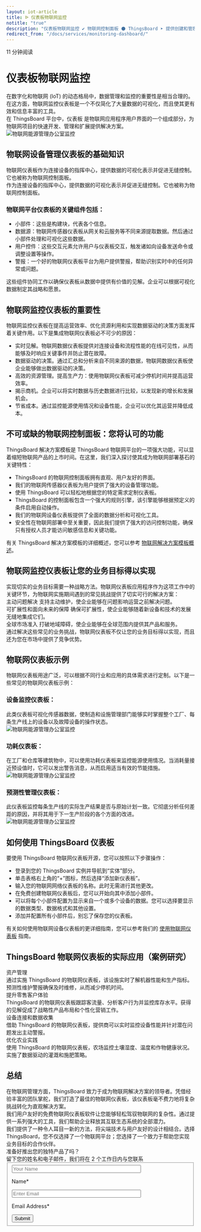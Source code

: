 ```yaml
---
layout: iot-article
title: ᐉ 仪表板物联网监控
notitle: "true"
description: "仪表板物联网监控 ✔ 物联网控制面板 ⚫ ThingsBoard ➤ 提供创建和管理仪表板的功能 ✔ 具有大量小部件"
redirect_from: "/docs/services/monitoring-dashboard/"
---
```


<section class="hero light-text"></section>
<div id="header-block" class="block-wrapper wrapper-main-color">
    <div class="block-content">
        <div class="text-wrapper">
            <span class="read-info">11 分钟阅读</span>
            <h1>仪表板物联网监控</h1>
            <div class="text-content medium-margin">在数字化和物联网 (IoT) 的动态格局中，数据管理和监控的重要性是相当合理的。在这方面，物联网监控仪表板是一个不仅简化了大量数据的可视化，而且使其更有效和信息丰富的工具。</div>
            <div class="text-content"><span class="bold">在 ThingsBoard 平台中，仪表板</span> 是物联网应用程序用户界面的一个组成部分，为物联网项目的快速开发、管理和扩展提供解决方案。</div>
        </div>
        <img class="image" srcset="/images/iot-articles/monitoring_dashboard_1_1090x742.png 1090w, /images/iot-articles/monitoring_dashboard_1_2180x1484.png 2180w" sizes="(max-width: 1920px) 1090px, (min-width: 1921px) 2180px" src="/images/iot-articles/monitoring_dashboard_1_1090x742.png" alt="物联网能源管理办公室监控"/>
        <div class="text-wrapper">
            <h2>物联网设备管理仪表板的基础知识</h2>
            <div class="text-content small-margin">物联网仪表板作为连接设备的指挥中心，提供数据的可视化表示并促进无缝控制。它也被称为物联网控制面板。</div>
            <div class="text-content medium-margin">作为连接设备的指挥中心，提供数据的可视化表示并促进无缝控制。它也被称为物联网控制面板。</div>
            <h3 class="small-padding">物联网平台仪表板的关键组件包括：</h3>
            <ul class="list">
                <li>小部件：这些是构建块，代表各个信息。</li>
                <li>数据源：物联网传感器仪表板从网关和云服务等不同来源提取数据。然后通过小部件处理和可视化这些数据。</li>
                <li>用户控件：这些交互元素允许用户与仪表板交互，触发诸如向设备发送命令或调整设置等操作。</li>
                <li>警报：一个好的物联网仪表板平台为用户提供警报，帮助识别实时中的任何异常或问题。</li>
            </ul>
            <div class="text-content">这些组件协同工作以确保仪表板从数据中提供有价值的见解。企业可以根据可视化数据制定其战略和愿景。</div>
            <h2>物联网监控仪表板的重要性</h2>
            <div class="text-content medium-margin">物联网监控仪表板在提高运营效率、优化资源利用和实现数据驱动的决策方面发挥着关键作用。以下是集成物联网仪表板必不可少的原因：</div>
            <ul class="list">
                <li>实时见解。物联网数据仪表板提供对连接设备和流程性能的在线可见性，从而能够及时响应关键事件并防止潜在故障。</li>
                <li>数据驱动的决策。通过汇总和分析来自不同来源的数据，物联网数据仪表板使企业能够做出数据驱动的决策。</li>
                <li>高效的资源管理。提高生产力：使用物联网仪表板可减少停机时间并提高运营效率。</li>
                <li>揭示商机。企业可以将实时数据与历史数据进行比较，以发现新的增长和发展机会。</li>
                <li>节省成本。通过监控能源使用情况和设备性能，企业可以优化其运营并降低成本。</li>
            </ul>
            <h2 class="line-height-small">不可或缺的物联网控制面板：您将认可的功能</h2>
            <div class="text-content medium-margin">ThingsBoard 解决方案模板是 ThingsBoard 物联网平台的一项强大功能，可以显着缩短物联网产品的上市时间。在这里，我们深入探讨使其成为物联网部署基石的关键特性：</div>
            <ul class="list">
                <li>ThingsBoard 的物联网控制面板拥有直观、用户友好的界面。</li>
                <li>我们的物联网传感器仪表板为用户提供了强大的设备管理功能。</li>
                <li>使用 ThingsBoard 可以轻松地根据您的特定需求定制仪表板。</li>
                <li>ThingsBoard 的控制面板包含一个强大的规则引擎，该引擎能够根据预定义的条件启用自动操作。</li>
                <li>我们的物联网设备仪表板提供了全面的数据分析和可视化工具。</li>
                <li>安全性在物联网部署中至关重要，因此我们提供了强大的访问控制功能，确保只有授权人员才能访问敏感信息和关键功能。</li>
            </ul>
            <div class="text-content">有关 ThingsBoard 解决方案模板的详细概述，您可以参考 <a class="article-link" href="/docs/pe/solution-templates/overview/">物联网解决方案模板概述</a>。</div>
            <h2>物联网监控仪表板让您的业务目标得以实现</h2>
            <div class="text-content medium-margin">实现切实的业务目标需要一种战略方法。物联网仪表板应用程序作为这项工作中的关键环节，为物联网实施期间遇到的常见挑战提供了切实可行的解决方案：</div>
        </div>
    </div>
</div>
<div class="details-cards-block-wrapper">
    <div class="details-cards-block">
        <div class="details-card">
            <span class="header">主动问题解决</span>
            <span class="content">支持主动维护，使企业能够在问题影响运营之前解决问题。</span>
        </div>
        <div class="details-card">
            <span class="header">可扩展性和面向未来的保障</span>
            <span class="content">确保可扩展性，使企业能够随着新设备和技术的发展无缝地集成它们。</span>
        </div>
        <div class="details-card">
            <span class="header">全球市场准入</span>
            <span class="content">打破地域障碍，使企业能够在全球范围内提供其产品和服务。</span>
        </div>
    </div>
</div>
<div class="block-wrapper wrapper-main-color medium-padding">
    <div class="block-content">
        <div class="text-wrapper">
            <div class="text-content">通过解决这些常见的业务挑战，物联网仪表板不仅让您的业务目标得以实现，而且还为您在市场中提供了竞争优势。</div>
            <h2>物联网仪表板示例</h2>
            <div class="text-content medium-margin">物联网仪表板用途广泛，可以根据不同行业和应用的具体需求进行定制。以下是一些常见的物联网仪表板示例：</div>
            <h3 class="small-padding">设备监控仪表板：</h3>
            <div class="text-content medium-margin">此类仪表板可视化传感器数据，使制造和设施管理部门能够实时掌握整个工厂、每条生产线上的设备以及故障设备的操作状态。</div>
        </div>
        <img class="image" srcset="/images/iot-articles/monitoring_dashboard_2_1090x681.png 1090w, /images/iot-articles/monitoring_dashboard_2_2180x1362.png 2180w" sizes="(max-width: 1920px) 1090px, (min-width: 1921px) 2180px" src="/images/iot-articles/monitoring_dashboard_2_1090x681.png" alt="物联网能源管理办公室监控"/>
        <div class="text-wrapper">
            <h3 class="small-padding">功耗仪表板：</h3>
            <div class="text-content">在工厂和仓库等建筑物中，可以使用功耗仪表板来监控能源使用情况。当消耗量接近预设值时，它可以发出警告消息，从而启用适当有效的节能措施。</div>
        </div>
        <img class="image" srcset="/images/iot-articles/monitoring_dashboard_3_1090x658.png 1090w, /images/iot-articles/monitoring_dashboard_3_2180x1316.png 2180w" sizes="(max-width: 1920px) 1090px, (min-width: 1921px) 2180px" src="/images/iot-articles/monitoring_dashboard_3_1090x658.png" alt="物联网能源管理办公室监控"/>
        <div class="text-wrapper">
            <h3 class="small-padding">预测性管理仪表板：</h3>
            <div class="text-content">此仪表板监控每条生产线的实际生产结果是否与原始计划一致。它彻底分析任何差距的原因，并将其用于下一生产阶段的各个方面的改进。</div>
        </div>
        <img class="image" srcset="/images/iot-articles/monitoring_dashboard_4_1090x672.png 1090w, /images/iot-articles/monitoring_dashboard_4_2180x1344.png 2180w" sizes="(max-width: 1920px) 1090px, (min-width: 1921px) 2180px" src="/images/iot-articles/monitoring_dashboard_4_1090x672.png" alt="物联网能源管理办公室监控"/>
        <div class="text-wrapper">
            <h2>如何使用 ThingsBoard 仪表板</h2>
            <div class="sub-title">要使用 ThingsBoard 物联网仪表板开源，您可以按照以下步骤操作：</div>
            <ul class="list">
                <li>登录到您的 ThingsBoard 实例并导航到“实体”部分。</li>
                <li>单击表格右上角的“+”图标，然后选择“添加新仪表板”。</li>
                <li>输入您的物联网网络仪表板的名称。此时无需进行其他更改。</li>
                <li>在免费创建物联网仪表板后，您可以开始向其中添加小部件。</li>
                <li>可以将每个小部件配置为显示来自一个或多个设备的数据。您可以选择要显示的数据类型、数据格式和其他设置。</li>
                <li>添加并配置所有小部件后，别忘了保存您的仪表板。</li>
            </ul>
            <div class="text-content">有关如何使用物联网设备仪表板的更详细指南，您可以参考我们的 <a class="article-link" href="/docs/pe/user-guide/dashboards/">使用物联网仪表板</a> 指南。</div>
            <h2>ThingsBoard 物联网仪表板的实际应用（案例研究）</h2>
        </div>
        <div class="definitions-block">
            <div class="definitions-list">
                <div class="definitions-list-item one-to-one-and-half align-start">
                    <div class="term bold padding-top">资产管理</div>
                    <div class="definition">通过实施 ThingsBoard 的物联网仪表板，该设施实时了解机器性能和生产指标。预测性维护警报确保及时维修，从而减少停机时间。</div>
                </div>
                <div class="definitions-list-item one-to-one-and-half align-start">
                    <div class="term bold">提升零售客户体验</div>
                    <div class="definition">ThingsBoard 的物联网仪表板跟踪客流量、分析客户行为并监控库存水平。获得的见解促成了战略性产品布局和个性化营销工作。</div>
                </div>
                <div class="definitions-list-item one-to-one-and-half align-start">
                    <div class="term bold padding-top">设备连接和数据收集</div>
                    <div class="definition">借助 ThingsBoard 的物联网仪表板，提供商可以实时监控设备性能并针对潜在问题发出主动警报。</div>
                </div>
                <div class="definitions-list-item one-to-one-and-half align-start">
                    <div class="term bold">优化农业实践</div>
                    <div class="definition">使用 ThingsBoard 的物联网仪表板，农场监控土壤湿度、温度和作物健康状况。实施了数据驱动的灌溉和施肥策略。</div>
                </div>
            </div>
        </div>
        <div class="text-wrapper">
            <h2>总结</h2>
            <div class="text-content medium-margin">在物联网管理方面，ThingsBoard 致力于成为物联网解决方案的领导者。凭借经验丰富的团队掌舵，我们打造了最佳的物联网仪表板，该仪表板毫不费力地将复杂挑战转化为直观解决方案。</div>
            <div class="text-content medium-margin">我们用户友好的免费物联网仪表板软件让您能够轻松驾驭物联网的复杂性。通过提供一系列强大的工具，我们帮助企业释放其互联生态系统的全部潜力。</div>
            <div class="text-content">我们提供了一种令人耳目一新的方法，将尖端技术与用户友好的设计相结合。选择 ThingsBoard，您不仅选择了一个物联网平台；您选择了一个致力于帮助您实现业务目标的合作伙伴。</div>
        </div>
    </div>
</div>
<div id="contact-us" class="block-wrapper wrapper-main-color">
    <div class="block-content">
        <div class="contact-us-content">
            <div class="info">
                <div class="title">准备好推出您的独特产品了吗？</div>
                <div class="text">留下您的姓名和电子邮件，我们将在 2 个工作日内与您联系</div>
            </div>
            <form id="contact-form" class="contact-form" method="post" onsubmit="return validateContactForm(this)">
                <fieldset>
                    <div class="form-section">
                        <div class="form-element">
                            <label for="name">
                                <input id="name" class="contact-us-form-control" value="" placeholder="Your Name" name="name" type="text" size="40" maxlength="50">
                                <p>Name*</p>
                            </label>
                        </div>
                        <div class="form-element">
                            <label for="email">
                                <input id="email" class="contact-us-form-control" value="" placeholder="Enter Email" name="email" type="email" size="40" maxlength="80">
                                <p>Email Address*</p>
                            </label>
                        </div>
                    </div>
                    <div class="submit-button-container">
                        <input class="contact-us-button" value="Submit" type="submit">
                    </div>
                </fieldset>
            </form>
        </div>
    </div>
</div>